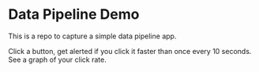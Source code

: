 Data Pipeline Demo
==================

This is a repo to capture a simple data pipeline app.

Click a button, get alerted if you click it faster than once every 10 seconds.  See a graph of your click rate.
